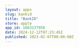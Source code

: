 ```yaml
---
layout: apps
slug: bankid
title: "BankID"
store: apple
app_id: 1663237958
date: 2024-12-12T07:23:45Z
published: 2023-02-07T08:00:00Z
---
```

